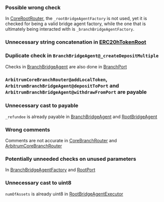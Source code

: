 ### Possible wrong check
In [CoreRootRouter](https://github.com/code-423n4/2023-09-maia/blob/f5ba4de628836b2a29f9b5fff59499690008c463/src/CoreRootRouter.sol#L163), the `_rootBridgeAgentFactory` is not used, yet it is checked for being a valid bridge agent factory, while the one that is ultimately being interacted with is `_branchBridgeAgentFactory`.

### Unnecessary string concatenation in [ERC20hTokenRoot](https://github.com/code-423n4/2023-09-maia/blob/f5ba4de628836b2a29f9b5fff59499690008c463/src/token/ERC20hTokenRoot.sol#L38)

### Duplicate check in `BranchBridgeAgent@_createDepositMultiple`
Checks in [BranchBridgeAgent](https://github.com/code-423n4/2023-09-maia/blob/main/src/BranchBridgeAgent.sol#L869-L872) are also done in [BranchPort](https://github.com/code-423n4/2023-09-maia/blob/main/src/BranchPort.sol#L299-L302)

### `ArbitrumCoreBranchRouter@addLocalToken`, `ArbitrumBranchBridgeAgent@depositToPort` and `ArbitrumBranchBridgeAgent@withdrawFromPort` are payable

### Unnecessary cast to payable
`_refundee` is already payable in [BranchBridgeAgent](https://github.com/code-423n4/2023-09-maia/blob/f5ba4de628836b2a29f9b5fff59499690008c463/src/BranchBridgeAgent.sol#L774) and [RootBridgeAgent](https://github.com/code-423n4/2023-09-maia/blob/f5ba4de628836b2a29f9b5fff59499690008c463/src/RootBridgeAgent.sol#L944)

### Wrong comments
Comments are not accurate in [CoreBranchRouter](https://github.com/code-423n4/2023-09-maia/blob/f5ba4de628836b2a29f9b5fff59499690008c463/src/CoreBranchRouter.sol#L188) and [ArbitrumCoreBranchRouter](https://github.com/code-423n4/2023-09-maia/blob/f5ba4de628836b2a29f9b5fff59499690008c463/src/ArbitrumCoreBranchRouter.sol#L73)

### Potentially unneeded checks on unused parameters
In [BranchBridgeAgentFactory](https://github.com/code-423n4/2023-09-maia/blob/f5ba4de628836b2a29f9b5fff59499690008c463/src/factories/BranchBridgeAgentFactory.sol#L123C1-L126) and [RootPort](https://github.com/code-423n4/2023-09-maia/blob/f5ba4de628836b2a29f9b5fff59499690008c463/src/RootPort.sol#L544)

### Unnecessary cast to uint8
`numOfAssets` is already uint8 in [RootBridgeAgentExecutor](https://github.com/code-423n4/2023-09-maia/blob/f5ba4de628836b2a29f9b5fff59499690008c463/src/RootBridgeAgentExecutor.sol#L281)
